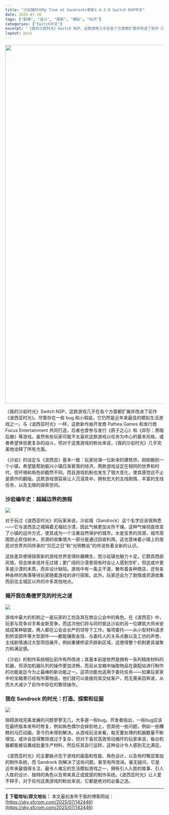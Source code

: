 ```yaml
---
title: "沙石镇时光My Time at Sandrock+更新1.4.2.0 Switch NSP中文"
date: 2025-07-26
tags: ["剧情", "战斗", "探索", "模拟", "经济"]
categories: ["Switch中文"]
excerpt: "《我的沙岩时光》Switch NSP，这款游戏几乎在各个方面都扩展并改进了前作《波西亚时光》。尽管存在一些 bug 和小瑕疵，它仍然是近年来最佳的模拟生活游戏之一。与《波西亚时光》一样，这款新作由开发商 Pathea Games 和发行商 Focus Entertainment 共同打造，后者也曾参&hellip;"
layout: post
---
```


<img class="aligncenter size-full wp-image-142447" src="https://sky.sfcrom.com/wp-content/uploads/2025/07/2025072609423630.webp" alt="" width="700" height="1142" />

《我的沙岩时光》Switch NSP，这款游戏几乎在各个方面都扩展并改进了前作《波西亚时光》。尽管存在一些 bug 和小瑕疵，它仍然是近年来最佳的模拟生活游戏之一。与《波西亚时光》一样，这款新作由开发商 Pathea Games 和发行商 Focus Entertainment 共同打造，后者也曾参与发行《原子之心》和《异形：黑暗后裔》等游戏。虽然有些玩家可能不太喜欢这款游戏以任务为中心的基本风格，或者希望体验更复杂的战斗，但对于这类游戏的粉丝来说，《我的沙岩时光》几乎完美地诠释了所有方面。

《沙岩》的设定与《波西亚》基本一致：玩家扮演一位新来的建筑师，刚刚搬到一个小镇，希望能帮助振兴小镇日渐衰落的经济。两款游戏设定在相同的世界和时代，但环境和角色却截然不同，而且游戏机制也发生了很大变化，使其感觉远不止是原作的翻版。这款游戏很容易让人沉浸其中，拥有宏大的主线剧情、丰富的支线任务，以及无限的探索空间。
<h3>沙岩编年史：超越边界的旅程</h3>
<img src="https://img-eshop.cdn.nintendo.net/i/b629ba3801a734b09eeaaabf62ae4884ffce08426fdd84c36bb9c6de0270b5f1.jpg?w=1000" />

对于玩过《波西亚时光》的玩家来说，沙岩城（Sandrock）这个名字应该很熟悉——它与波西亚之城隔着尤福拉沙漠，因此气候更加炎热干燥。这种气候彻底改变了小镇的运作方式，使其成为一个注重自然保护的城市。水是宝贵的资源，城市周围禁止砍伐树木，资源的收集很大一部分是通过回收利用。这也意味着小镇上的居民对世界共同传承的“灾厄之日”和“光明教会”的传说有着全新的认识。

这些差异使得探索新的游戏世界变得妙趣横生，而沙岩镇也魅力十足。它颇具西部风情，但总体来说并无过错；更广阔的沙漠景观有时会让人感到空旷，但这或许更多是沙漠的本质，而非设计缺陷。游戏中有一条主干道，散布着各种商店，还有各种各样的角落等待玩家随着游戏的进行探索。此外，玩家还会为了剧情或资源收集而前往主城区以外的许多其他地点。
<h3>揭开我在桑德罗克的时光之谜</h3>
<img src="https://img-eshop.cdn.nintendo.net/i/de8dfb358dde862713fd90cecd22cc5dac670c59876dac1747363977532e8c9d.jpg?w=1000" />

游戏中最大的机制之一是玩家的工坊及其在商业公会中的角色。在《波西亚》中，玩家与竞争对手希金斯竞争，而这次他们将与同时抵达沙岩的另一位建筑大师米安结成某种联盟，两人都在公会会长严的领导下工作。每项委托——从小型材料请求到桥梁部件等大型部件——都能赚取金钱、与委托人的关系点数以及工坊的声誉。主线剧情通过大型项目展开，例如重建桥梁开辟新区域，这使得整个机制更具凝聚力和满足感。

《沙岩》的制作系统相比前作有所改进；其基本前提依然是拥有一系列精炼材料的机器，但添加机器队列的操作更加流畅，而且从宝箱中抽取物品在装配站进行制作的功能是迄今为止最棒的新功能之一。这项功能也适用于委托任务——如果玩家家中的宝箱里已经有所需物品，他们就可以直接将其交给客户，而无需来回奔波，从而大大减少了前作中存在的繁琐操作。
<h3>我在 Sandrock 的时光：打造、探索和征服</h3>
<img src="https://img-eshop.cdn.nintendo.net/i/950f3f9023cf68b33a11a547d2cefc0a2f7fa2cc5d4000b23223eecef66f7377.jpg?w=1000" />

阻碍游戏完美发展的问题寥寥无几，大多是一些bug。开发者指出，一些bug应该在最终版本发布时修复，例如角色偶尔会掉到地上，但其他一些问题，例如一些糟糕的马匹动画，至今仍未得到解决。从游戏玩法来看，每天要处理的机器数量不断增加，或许会显得繁琐或过于复杂，但对于喜欢高效劳动循环的玩家来说，每台机器都能被设置成批量生产材料，然后任其自行运转，这种设计令人感到无比满足。

《波西亚时光》的主要缺点在于游戏的画面和性能、角色设计，以及有时略显笨拙的制作系统，而 Sandrock 则解决了这些问题，甚至有所改进。毫无疑问，它是近年来最值得关注、最令人难忘的生活模拟游戏之一，拥有引人入胜的故事、引人入胜的设计、独特的角色以及带来真正成就感的制作系统。《波西亚时光》让人爱不释手，对于任何这类游戏的粉丝来说，它都是绝对的必备之选。

---
📖 **下载地址/原文地址：** 本文最初发布于我的博客网站：[https://sky.sfcrom.com/2025/07/142446](https://sky.sfcrom.com/2025/07/142446)
